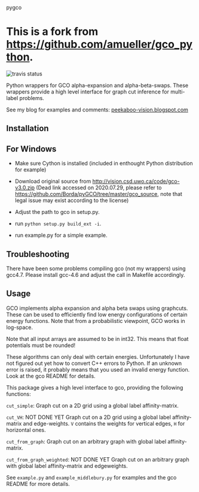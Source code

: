 pygco

This is a fork from https://github.com/amueller/gco_python.
=====

![travis status](https://travis-ci.org/amueller/gco_python.svg?branch=master)

Python wrappers for GCO alpha-expansion and alpha-beta-swaps.
These wrappers provide a high level interface for graph cut
inference for multi-label problems.

See my blog for examples and comments: [peekaboo-vision.blogspot.com](https://peekaboo-vision.blogspot.com)



Installation
------------

<!-- With Pip
--------
- Run `pip install git+git://github.com/amueller/gco_python`

For Linux
---------
- Download and install Cython (use your package manager).

- run ``make``

- Run example.py for a simple example. -->


For Windows
-----------
- Make sure Cython is installed (included in enthought Python distribution for example)

- Download original source from http://vision.csd.uwo.ca/code/gco-v3.0.zip 
(Dead link accessed on 2020.07.29, please refer to https://github.com/Borda/pyGCO/tree/master/gco_source, note that legal issue may exist according to the license)

<!-- - Build gco with your compiler of choice. Create a dynamic library at libgco.so. -->

- Adjust the path to gco in setup.py.

<!-- - run ``python setup.py build``. -->

- run ``python setup.py build_ext -i``.

- run example.py for a simple example.


Troubleshooting
---------------
There have been some problems compiling gco (not my wrappers) using gcc4.7.
Please install gcc-4.6 and adjust the call in Makefile accordingly.


Usage
-----
GCO implements alpha expansion and alpha beta swaps using graphcuts.
These can be used to efficiently find low energy configurations of certain energy functions.
Note that from a probabilistic viewpoint, GCO works in log-space.

Note that all input arrays are assumed to be in int32.
This means that float potentials must be rounded!

These algorithms can only deal with certain energies. Unfortunately
I have not figured out yet how to convert C++ errors to Python. If an unknown
error is raised, it probably means that you used an invalid energy function.
Look at the gco README for details.

This package gives a high level interface to gco, providing the following functions:

``cut_simple``:
    Graph cut on a 2D grid using a global label affinity-matrix.

``cut_VH``:
    NOT DONE YET
    Graph cut on a 2D grid using a global label affinity-matrix and edge-weights.
    ``V`` contains the weights for vertical edges, ``H`` for horizontal ones.

``cut_from_graph``:
    Graph cut on an arbitrary graph with global label affinity-matrix.

``cut_from_graph_weighted``:
    NOT DONE YET
    Graph cut on an arbitrary graph with global label affinity-matrix and
    edgeweights.

See ``example.py`` and ``example_middlebury.py`` for examples and the gco README
for more details.

